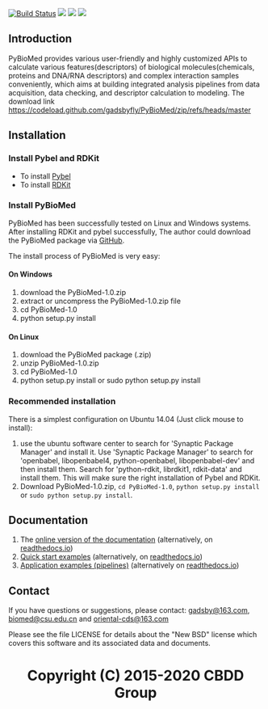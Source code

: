 [![Build Status](https://travis-ci.org/gadsbyfly/PyBioMed.svg?branch=master)](https://travis-ci.org/gadsbyfly/PyBioMed)
![](https://img.shields.io/pypi/l/Django.svg) ![](https://img.shields.io/badge/dependencies-rdkit%2C%20pybel-green.svg)
![](https://img.shields.io/badge/platforms-linux%2C%20windows-brightgreen.svg)


## Introduction
PyBioMed provides various user-friendly and highly customized APIs to calculate various features(descriptors) of biological molecules(chemicals, proteins and DNA/RNA descriptors) and complex interaction samples conveniently, which aims at building integrated analysis pipelines from data acquisition, data checking, and descriptor calculation to modeling.
The download link  https://codeload.github.com/gadsbyfly/PyBioMed/zip/refs/heads/master

## Installation
### Install Pybel and RDKit
* To install [Pybel](http://openbabel.org/docs/current/UseTheLibrary/PythonInstall.html)
* To install [RDKit](http://www.rdkit.org/docs/Install.html)

### Install PyBioMed
PyBioMed has been successfully tested on Linux and Windows systems. After installing RDKit and pybel successfully, The author could download the PyBioMed package via [GitHub](https://codeload.github.com/gadsbyfly/PyBioMed/zip/refs/heads/master).

The install process of PyBioMed is very easy:

#### On Windows

1. download the PyBioMed-1.0.zip
2. extract or uncompress the PyBioMed-1.0.zip file
3. cd PyBioMed-1.0
4. python setup.py install

#### On Linux

1. download the PyBioMed package (.zip)
2. unzip PyBioMed-1.0.zip
3. cd PyBioMed-1.0
4. python setup.py install or sudo python setup.py install

### Recommended installation
There is a simplest configuration on Ubuntu 14.04 (Just click mouse to install):

1. use the ubuntu software center to search for 'Synaptic Package Manager' and
   install it. Use 'Synaptic Package Manager' to search for 'openbabel,
   libopenbabel4, python-openbabel, libopenbabel-dev' and then install them.
   Search for 'python-rdkit, librdkit1, rdkit-data' and install them. This will
   make sure the right installation of Pybel and RDKit.
2. Download PyBioMed-1.0.zip, `cd PyBioMed-1.0`, `python setup.py install` or `sudo python setup.py install`.

## Documentation

1. The [online version of the documentation](http://projects.scbdd.com/pybiomed/index.html) (alternatively, on [readthedocs.io](http://pybiomed.readthedocs.io/en/latest/))
2. [Quick start examples](http://projects.scbdd.com/pybiomed/User_guide.html) (alternatively, on [readthedocs.io](http://pybiomed.readthedocs.io/en/latest/User_guide.html))
3. [Application examples (pipelines)](http://projects.scbdd.com/pybiomed/application.html) (alternatively on [readthedocs.io](http://pybiomed.readthedocs.io/en/latest/application.html))

## Contact
If you have questions or suggestions, please contact:
gadsby@163.com, biomed@csu.edu.cn and oriental-cds@163.com

Please see the file LICENSE for details about the "New BSD"
license which covers this software and its associated data and
documents.


# <center> Copyright (C) 2015-2020 CBDD Group </center>
